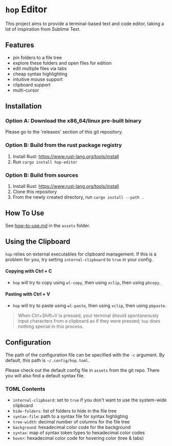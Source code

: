 # `hop` Editor

This project aims to provide a terminal-based text and code editor,
taking a lot of inspiration from Sublime Text.


## Features

- pin folders to a file tree
- explore these folders and open files for edition
- edit multiple files via tabs
- cheap syntax highlighting
- intuitive mouse support
- clipboard support
- multi-cursor


## Installation

### Option A: Download the x86_64/linux pre-built binary

Please go to the 'releases' section of this git repository.

### Option B: Build from the rust package registry

1. Install Rust: https://www.rust-lang.org/tools/install
2. Run `cargo install hop-editor`

### Option B: Build from sources

1. Install Rust: https://www.rust-lang.org/tools/install
2. Clone this repository
2. From the newly created directory, run `cargo install --path .`


## How To Use

See [how-to-use.md](assets/how-to-use.md) in the `assets` folder.


## Using the Clipboard

`hop` relies on external executables for clipboard management.
If this is a problem for you, try setting `internal-clipboard` to `true` in your config.

#### Copying with Ctrl + C

- `hop` will try to copy using `wl-copy`, then using `xclip`, then using `pbcopy`.

#### Pasting with Ctrl + V

- `hop` will try to paste using `wl-paste`, then using `xclip`, then using `pbpaste`.


> When Ctrl+Shift+V is pressed, your terminal should spontaneously
    input characters from a clipboard as if they were pressed;
    `hop` does nothing special in this process.


## Configuration

The path of the configuration file can be specified with the `-c` argument.
By default, this path is `~/.config/hop.toml`.

Please check out the default config file in `assets` from the git repo.
There you will also find a default syntax file.

### TOML Contents

- `internal-clipboard`: set to `true` if you don't want to use the system-wide clipboard
- `hide-folders`: list of folders to hide in the file tree
- `syntax-file`: path to a syntax file for syntax highligting
- `tree-width`: decimal number of columns for the file tree
- `background`: hexadecimal color code for the background
- `syntax`: map of syntax token types to hexadecimal color codes
- `hover`: hexadecimal color code for hovering color (tree & tabs)
